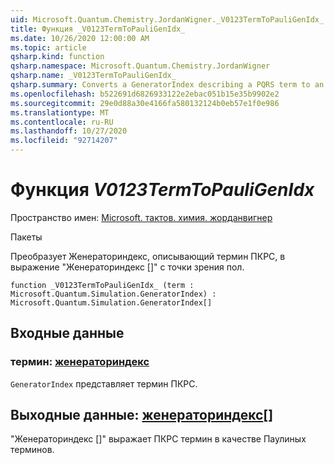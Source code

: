 ```yaml
---
uid: Microsoft.Quantum.Chemistry.JordanWigner._V0123TermToPauliGenIdx_
title: Функция _V0123TermToPauliGenIdx_
ms.date: 10/26/2020 12:00:00 AM
ms.topic: article
qsharp.kind: function
qsharp.namespace: Microsoft.Quantum.Chemistry.JordanWigner
qsharp.name: _V0123TermToPauliGenIdx_
qsharp.summary: Converts a GeneratorIndex describing a PQRS term to an expression 'GeneratorIndex[]' in terms of Paulis
ms.openlocfilehash: b522691d6826933122e2ebac051b15e35b9902e2
ms.sourcegitcommit: 29e0d88a30e4166fa580132124b0eb57e1f0e986
ms.translationtype: MT
ms.contentlocale: ru-RU
ms.lasthandoff: 10/27/2020
ms.locfileid: "92714207"
---
```

# <a name="_v0123termtopauligenidx_-function"></a>Функция _V0123TermToPauliGenIdx_

Пространство имен: [Microsoft. тактов. химия. жорданвигнер](xref:Microsoft.Quantum.Chemistry.JordanWigner)

Пакеты [](https://nuget.org/packages/)


Преобразует Женераториндекс, описывающий термин ПКРС, в выражение "Женераториндекс []" с точки зрения пол.

```qsharp
function _V0123TermToPauliGenIdx_ (term : Microsoft.Quantum.Simulation.GeneratorIndex) : Microsoft.Quantum.Simulation.GeneratorIndex[]
```


## <a name="input"></a>Входные данные

### <a name="term--generatorindex"></a>термин: [женераториндекс](xref:Microsoft.Quantum.Simulation.GeneratorIndex)

`GeneratorIndex` представляет термин ПКРС.



## <a name="output--generatorindex"></a>Выходные данные: [женераториндекс](xref:Microsoft.Quantum.Simulation.GeneratorIndex)[]

"Женераториндекс []" выражает ПКРС термин в качестве Паулиных терминов.